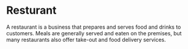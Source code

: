 # Resturant
A restaurant is a business that prepares and serves food and drinks to customers. Meals are generally served and eaten on the premises, but many restaurants also offer take-out and food delivery services.
